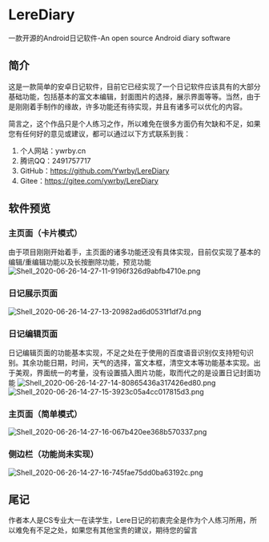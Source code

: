 # LereDiary
一款开源的Android日记软件-An open source Android diary software

## 简介
这是一款简单的安卓日记软件，目前它已经实现了一个日记软件应该具有的大部分基础功能，包括基本的富文本编辑，封面图片的选择，展示界面等等。当然，由于是刚刚着手制作的缘故，许多功能还有待实现，并且有诸多可以优化的内容。

简言之，这个作品只是个人练习之作，所以难免在很多方面仍有欠缺和不足，如果您有任何好的意见或建议，都可以通过以下方式联系到我：

1. 个人网站：ywrby.cn
2. 腾讯QQ：2491757717
3. GitHub：https://github.com/Ywrby/LereDiary
4. Gitee：https://gitee.com/ywrby/LereDiary

## 软件预览


### 主页面（卡片模式）

由于项目刚刚开始着手，主页面的诸多功能还没有具体实现，目前仅实现了基本的编辑/重编辑功能以及长按删除功能，预览功能
<img src="https://www.helloimg.com/images/2020/06/26/Shell_2020-06-26-14-27-11-9196f326d9abfb4710e.png" alt="Shell_2020-06-26-14-27-11-9196f326d9abfb4710e.png" border="0" />

### 日记展示页面
<img src="https://www.helloimg.com/images/2020/06/26/Shell_2020-06-26-14-27-13-20982ad6d0531f1df7d.png" alt="Shell_2020-06-26-14-27-13-20982ad6d0531f1df7d.png" border="0" />

### 日记编辑页面

日记编辑页面的功能基本实现，不足之处在于使用的百度语音识别仅支持短句识别。其余功能日期，时间，天气的选择，富文本框，清空文本等功能基本实现。出于美观，界面统一的考量，没有设置插入图片功能，取而代之的是设置日记封面功能
<img src="https://www.helloimg.com/images/2020/06/26/Shell_2020-06-26-14-27-14-80865436a317426ed80.png" alt="Shell_2020-06-26-14-27-14-80865436a317426ed80.png" border="0" />
<img src="https://www.helloimg.com/images/2020/06/26/Shell_2020-06-26-14-27-15-3923c05a4cc017815d3.png" alt="Shell_2020-06-26-14-27-15-3923c05a4cc017815d3.png" border="0" />


### 主页面（简单模式）
<img src="https://www.helloimg.com/images/2020/06/26/Shell_2020-06-26-14-27-16-067b420ee368b570337.png" alt="Shell_2020-06-26-14-27-16-067b420ee368b570337.png" border="0" />

### 侧边栏（功能尚未实现）
<img src="https://www.helloimg.com/images/2020/06/26/Shell_2020-06-26-14-27-16-745fae75dd0ba63192c.png" alt="Shell_2020-06-26-14-27-16-745fae75dd0ba63192c.png" border="0" />

## 尾记

作者本人是CS专业大一在读学生，Lere日记的初衷完全是作为个人练习所用，所以难免有不足之处，如果您有其他宝贵的建议，期待您的留言